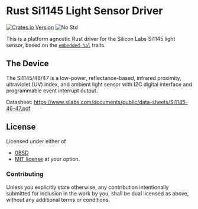 # Rust Si1145 Light Sensor Driver

[![Crates.io Version](https://img.shields.io/crates/v/si1145.svg?maxAge=3600)](https://crates.io/crates/si1145)
![No Std](https://img.shields.io/badge/no__std-yes-blue)

This is a platform agnostic Rust driver for the Silicon Labs Si1145 light sensor,
based on the [`embedded-hal`](https://github.com/rust-embedded/embedded-hal) traits.

## The Device

The Si1145/46/47 is a low-power, reflectance-based, infrared proximity, ultraviolet (UV) index, and
ambient light sensor with I2C digital interface and programmable event interrupt output.

Datasheet: https://www.silabs.com/documents/public/data-sheets/Si1145-46-47.pdf

## License

Licensed under either of

 * [0BSD](https://opensource.org/license/0bsd)
 * [MIT license](http://opensource.org/licenses/MIT) at your option.

### Contributing

Unless you explicitly state otherwise, any contribution intentionally submitted
for inclusion in the work by you, shall be dual licensed as above, without any additional terms or
conditions.
